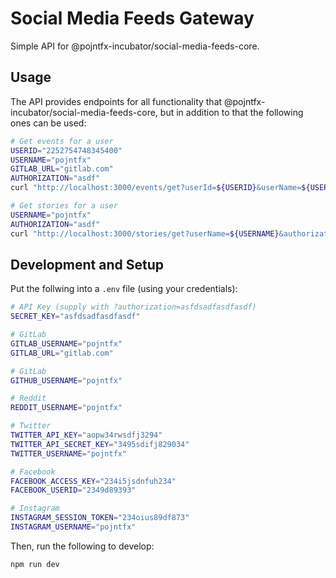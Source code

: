 # Social Media Feeds Gateway

Simple API for @pojntfx-incubator/social-media-feeds-core.

## Usage

The API provides endpoints for all functionality that @pojntfx-incubator/social-media-feeds-core, but in addition to that the following ones can be used:

```sh
# Get events for a user
USERID="2252754748345400"
USERNAME="pojntfx"
GITLAB_URL="gitlab.com"
AUTHORIZATION="asdf"
curl "http://localhost:3000/events/get?userId=${USERID}&userName=${USERNAME}&gitlabUrl=${GITLAB_URL}&authorization=${AUTHORIZATION}"
```

```sh
# Get stories for a user
USERNAME="pojntfx"
AUTHORIZATION="asdf"
curl "http://localhost:3000/stories/get?userName=${USERNAME}&authorization=${AUTHORIZATION}"
```

## Development and Setup

Put the follwing into a `.env` file (using your credentials):

```sh
# API Key (supply with ?authorization=asfdsadfasdfasdf)
SECRET_KEY="asfdsadfasdfasdf"

# GitLab
GITLAB_USERNAME="pojntfx"
GITLAB_URL="gitlab.com"

# GitLab
GITHUB_USERNAME="pojntfx"

# Reddit
REDDIT_USERNAME="pojntfx"

# Twitter
TWITTER_API_KEY="aopw34rwsdfj3294"
TWITTER_API_SECRET_KEY="3495sdifj829034"
TWITTER_USERNAME="pojntfx"

# Facebook
FACEBOOK_ACCESS_KEY="234i5jsdnfuh234"
FACEBOOK_USERID="2349d89393"

# Instagram
INSTAGRAM_SESSION_TOKEN="234oius89df873"
INSTAGRAM_USERNAME="pojntfx"
```

Then, run the following to develop:

```sh
npm run dev
```
